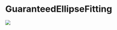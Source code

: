 # GuaranteedEllipseFitting

<div class="row">
  <div class="column">
   <img src="https://github.com/zygmuntszpak/GuaranteedEllipseFitting.jl/blob/master/docs/src/images/homogeneous_noise_example.gif"/>
  </div>
</div>
